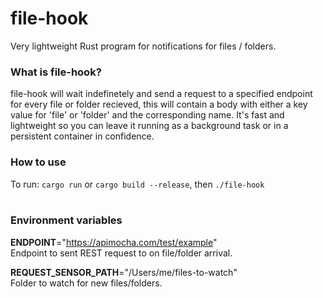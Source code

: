 # file-hook

Very lightweight Rust program for notifications for files / folders.

### What is file-hook?

file-hook will wait indefinetely and send a request to a specified endpoint for every file or folder recieved, this will contain a body with either a key value for 'file' or 'folder' and the corresponding name. It's fast and lightweight so you can leave it running as a background task or in a persistent container in confidence.

### How to use

To run:
`cargo run` or `cargo build --release`, then `./file-hook`
<br/>
<br/>

### Environment variables

**ENDPOINT**="https://apimocha.com/test/example"  
Endpoint to sent REST request to on file/folder arrival.

**REQUEST_SENSOR_PATH**="/Users/me/files-to-watch"  
Folder to watch for new files/folders.
